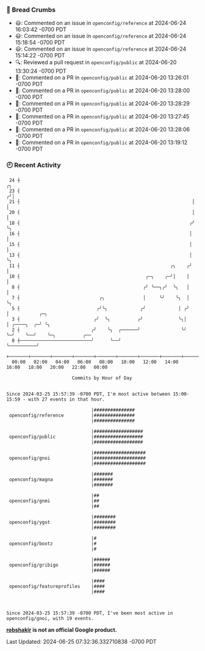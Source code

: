 ### 🍞 Bread Crumbs

 * 😃: Commented on an issue in `openconfig/reference` at 2024-06-24 16:03:42 -0700 PDT
 * 😃: Commented on an issue in `openconfig/reference` at 2024-06-24 15:18:54 -0700 PDT
 * 😃: Commented on an issue in `openconfig/reference` at 2024-06-24 15:14:22 -0700 PDT
 * 🔍: Reviewed a pull request in  `openconfig/public` at 2024-06-20 13:30:24 -0700 PDT
 * 💬: Commented on a PR in  `openconfig/public` at 2024-06-20 13:26:01 -0700 PDT
 * 💬: Commented on a PR in  `openconfig/public` at 2024-06-20 13:28:00 -0700 PDT
 * 💬: Commented on a PR in  `openconfig/public` at 2024-06-20 13:28:29 -0700 PDT
 * 💬: Commented on a PR in  `openconfig/public` at 2024-06-20 13:27:45 -0700 PDT
 * 💬: Commented on a PR in  `openconfig/public` at 2024-06-20 13:28:06 -0700 PDT
 * 💬: Commented on a PR in  `openconfig/public` at 2024-06-20 13:19:12 -0700 PDT

### 🕘 Recent Activity
```
 24 ┼                                                                ╭╮
 23 ┤                                                               ╭╯│
 21 ┤                                                               │ │
 20 ┤                                                               │ │
 18 ┤                                                              ╭╯ ╰╮
 16 ┤                                                              │   │
 15 ┤                                                              │   │
 13 ┤                                                              │   ╰╮
 11 ┤                                                       ╭╮    ╭╯    │
 10 ┤                                              ╭─╮    ╭─╯│    │     │
  8 ┤                                             ╭╯ ╰──╮╭╯  ╰╮   │     │
  7 ┤                             ╭╮              │     ╰╯    ╰╮  │     ╰╮
  5 ┤                            ╭╯╰╮            ╭╯            │ ╭╯      │           ╭─╮
  3 ┤                           ╭╯  ╰╮          ╭╯             ╰╮│       │ ╭────╮  ╭─╯ ╰╮
  2 ┤                          ╭╯    ╰╮  ╭──────╯               ╰╯       ╰─╯    ╰──╯    ╰─╮          ╭──
  0 ┼──────────────────────────╯      ╰──╯                                                ╰──────────╯
    +───────+───────+───────+───────+───────+───────+───────+───────+───────+───────+───────+───────+────
  00:00   02:00   04:00   06:00   08:00   10:00   12:00   14:00   16:00   18:00   20:00   22:00   00:00   

						Commits by Hour of Day


Since 2024-03-25 15:57:39 -0700 PDT, I'm most active between 15:00-15:59 - with 27 events in that hour.

```



```
                               |###############
 openconfig/reference          |###############
                               |###############

                               |##################
 openconfig/public             |##################
                               |##################

                               |###################
 openconfig/gnoi               |###################
                               |###################

                               |#######
 openconfig/magna              |#######
                               |#######

                               |##
 openconfig/gnmi               |##
                               |##

                               |########
 openconfig/ygot               |########
                               |########

                               |#
 openconfig/bootz              |#
                               |#

                               |######
 openconfig/gribigo            |######
                               |######

                               |####
 openconfig/featureprofiles    |####
                               |####



Since 2024-03-25 15:57:39 -0700 PDT, I've been most active in openconfig/gnoi, with 19 events.

```
**[robshakir](mailto:robjs@google.com) is not an official Google product.**  


Last Updated: 2024-06-25 07:32:36.332710838 -0700 PDT
